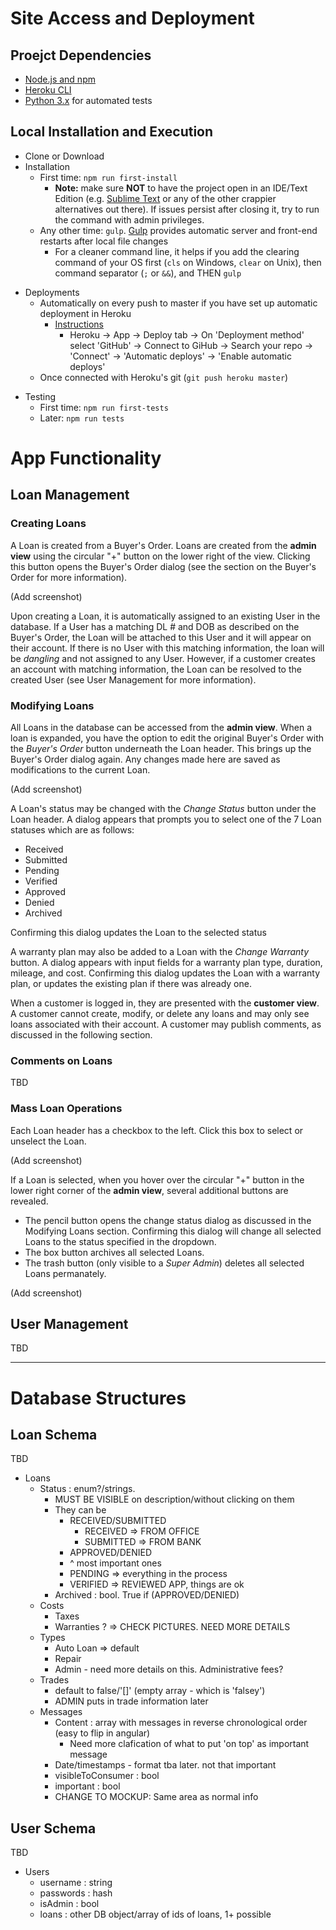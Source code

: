
<!-- @Marcial: Images stored at "Documentation/Images" -->

<!-- ![Image](Documentation/Images/Test.png) -->
# Site Access and Deployment

## Proejct Dependencies
- [Node.js and npm](https://nodejs.org/en/download)
- [Heroku CLI](https://devcenter.heroku.com/articles/heroku-cli)
- [Python 3.x](https://www.python.org/downloads/) for automated tests
<!-- I need to figure out protractor webdriver with Selenium ~ ~ -->
<!-- - All nodes packages listed [here](network/dependencies) (these are auto installed once you run the instructions below) -->

## Local Installation and Execution
- Clone or Download
- Installation
    - First time: `npm run first-install`
        + **Note:** make sure **NOT** to have the project open in an IDE/Text Edition (e.g. [Sublime Text](sublimetext.com) or any of the other crappier alternatives out there). If issues persist after closing it, try to run the command with admin privileges.
    + Any other time: `gulp`. [Gulp](https://gulpjs.com/) provides automatic server and front-end restarts after local file changes
        + For a cleaner command line, it helps if you add the clearing command of your OS first (`cls` on Windows, `clear` on Unix), then command separator (`;` or `&&`), and THEN `gulp`
+ Deployments
    + Automatically on every push to master if you have set up automatic deployment in Heroku
        * [Instructions](https://youtu.be/_tiecDrW6yY?t=179)
            *  Heroku → App → Deploy tab → On 'Deployment method' select 'GitHub' → Connect to GiHub → Search your repo → 'Connect' → 'Automatic deploys' → 'Enable automatic deploys'
    + Once connected with Heroku's git  (`git push heroku master`)
- Testing
    + First time: `npm run first-tests`
    + Later: `npm run tests`

<!-- Popular Heroku Command -->
<!-- For a Bigger DB: hfttps://devcenter.heroku.com/articles/mongolab#changing-plans -->

# App Functionality

## Loan Management
### Creating Loans
A Loan is created from a Buyer's Order. Loans are created from the **admin view** using the circular "+" button on the lower right of the view. Clicking this button opens the Buyer's Order dialog (see the section on the Buyer's Order for more information).

(Add screenshot)

Upon creating a Loan, it is automatically assigned to an existing User in the database. If a User has a matching DL # and DOB as described on the Buyer's Order, the Loan will be attached to this User and it will appear on their account. If there is no User with this matching information, the loan will be *dangling* and not assigned to any User. However, if a customer creates an account with matching information, the Loan can be resolved to the created User (see User Management for more information).

### Modifying Loans
All Loans in the database can be accessed from the **admin view**. When a loan is expanded, you have the option to edit the original Buyer's Order with the _Buyer's Order_ button underneath the Loan header. This brings up the Buyer's Order dialog again. Any changes made here are saved as modifications to the current Loan.

(Add screenshot)

A Loan's status may be changed with the _Change Status_ button under the Loan header. A dialog appears that prompts you to select one of the 7 Loan statuses which are as follows:
- Received
- Submitted
- Pending
- Verified
- Approved
- Denied
- Archived

Confirming this dialog updates the Loan to the selected status

A warranty plan may also be added to a Loan with the _Change Warranty_ button. A dialog appears with input fields for a warranty plan type, duration, mileage, and cost. Confirming this dialog updates the Loan with a warranty plan, or updates the existing plan if there was already one.

When a customer is logged in, they are presented with the **customer view**. A customer cannot create, modify, or delete any loans and may only see loans associated with their account. A customer may publish comments, as discussed in the following section.

### Comments on Loans
TBD

### Mass Loan Operations
Each Loan header has a checkbox to the left. Click this box to select or unselect the Loan.

(Add screenshot)

If a Loan is selected, when you hover over the circular "+" button in the lower right corner of the **admin view**, several additional buttons are revealed.
- The pencil button opens the change status dialog as discussed in the Modifying Loans section. Confirming this dialog will change all selected Loans to the status specified in the dropdown.
- The box button archives all selected Loans.
- The trash button (only visible to a _Super Admin_) deletes all selected Loans permanately.

(Add screenshot)

## User Management
TBD

----
# Database Structures

## Loan Schema
TBD
+ Loans
    - Status : enum?/strings. 
        - MUST BE VISIBLE on description/without clicking on them
        - They can be
            + RECEIVED/SUBMITTED
                - RECEIVED => FROM OFFICE
                - SUBMITTED => FROM BANK
            + APPROVED/DENIED
            + ^ most important ones
            + PENDING => everything in the process
            + VERIFIED => REVIEWED APP, things are ok
        + Archived : bool. True if (APPROVED/DENIED)
    - Costs
        - Taxes
        - Warranties ? => CHECK PICTURES. NEED MORE DETAILS
    - Types
        - Auto Loan => default
        - Repair
        - Admin - need more details on this. Administrative fees?
    - Trades
        - default to false/'[]' (empty array - which is 'falsey')
        - ADMIN puts in trade information later
    - Messages
        - Content : array with messages in reverse chronological order (easy to flip in angular)
            + Need more clafication of what to put 'on top' as important message
        - Date/timestamps - format tba later. not that important
        - visibleToConsumer : bool
        - important : bool
        - CHANGE TO MOCKUP: Same area as normal info
        
## User Schema
TBD      
- Users
    + username : string
    + passwords : hash
    + isAdmin : bool
    + loans : other DB object/array of ids of loans, 1+ possible